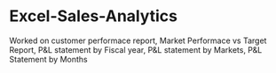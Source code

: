 # Excel-Sales-Analytics
Worked on customer performace report, Market Performace vs Target Report, P&amp;L statement by Fiscal year, P&amp;L statement by Markets, P&amp;L Statement by Months
